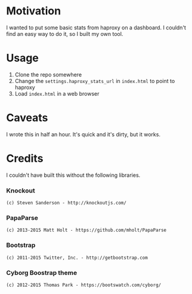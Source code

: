 # Motivation

I wanted to put some basic stats from haproxy on a dashboard. I couldn't find
an easy way to do it, so I built my own tool.

# Usage

1. Clone the repo somewhere
2. Change the `settings.haproxy_stats_url` in `index.html` to point to haproxy
3. Load `index.html` in a web browser

# Caveats

I wrote this in half an hour. It's quick and it's dirty, but it works.

# Credits

I couldn't have built this without the following libraries.

### Knockout

`(c) Steven Sanderson - http://knockoutjs.com/`

### PapaParse

`(c) 2013-2015 Matt Holt - https://github.com/mholt/PapaParse`

### Bootstrap

`(c) 2011-2015 Twitter, Inc. - http://getbootstrap.com`

### Cyborg Boostrap theme

`(c) 2012-2015 Thomas Park - https://bootswatch.com/cyborg/`
